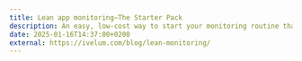 ```yaml
---
title: Lean app monitoring—The Starter Pack
description: An easy, low-cost way to start your monitoring routine that covers the most basic needs. For those who lost in application monitoring, infrastructure monitoring, uptime monitoring, etc.
date: 2025-01-16T14:37:00+0200
external: https://ivelum.com/blog/lean-monitoring/
---
```

